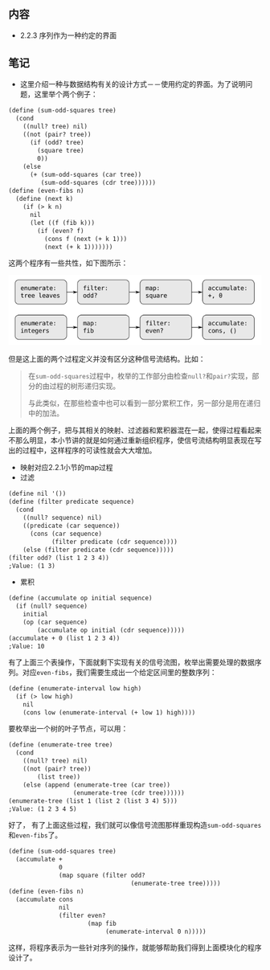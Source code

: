 ## 内容

- 2.2.3 序列作为一种约定的界面

## 笔记

- 这里介绍一种与数据结构有关的设计方式－－使用约定的界面。为了说明问题，这里举个两个例子：
```
(define (sum-odd-squares tree)
  (cond
    ((null? tree) nil)
    ((not (pair? tree))
      (if (odd? tree)
        (square tree)
        0))
    (else
      (+ (sum-odd-squares (car tree))
         (sum-odd-squares (cdr tree))))))
(define (even-fibs n)
  (define (next k)
    (if (> k n)
      nil
      (let ((f (fib k)))
        (if (even? f)
          (cons f (next (+ k 1)))
          (next (+ k 1)))))))
```
这两个程序有一些共性，如下图所示：

![](img/2.2.3.png)

但是这上面的两个过程定义并没有区分这种信号流结构。比如：

> 在`sum-odd-squares`过程中，枚举的工作部分由检查`null?`和`pair?`实现，部分的由过程的树形递归实现。
>
> 与此类似，在那些检查中也可以看到一部分累积工作，另一部分是用在递归中的加法。

上面的两个例子，把与其相关的映射、过滤器和累积器混在一起，使得过程看起来不那么明显，本小节讲的就是如何通过重新组织程序，使信号流结构明显表现在写出的过程中，这样程序的可读性就会大大增加。

- 映射对应2.2.1小节的map过程
- 过滤
```
(define nil '())
(define (filter predicate sequence)
  (cond 
    ((null? sequence) nil)
    ((predicate (car sequence))
      (cons (car sequence)
            (filter predicate (cdr sequence))))
    (else (filter predicate (cdr sequence)))))
(filter odd? (list 1 2 3 4))
;Value: (1 3)
```
- 累积
```
(define (accumulate op initial sequence)
  (if (null? sequence)
    initial
    (op (car sequence)
        (accumulate op initial (cdr sequence)))))
(accumulate + 0 (list 1 2 3 4))
;Value: 10
```

有了上面三个表操作，下面就剩下实现有关的信号流图，枚举出需要处理的数据序列。对应`even-fibs`，我们需要生成出一个给定区间里的整数序列：
```
(define (enumerate-interval low high)
  (if (> low high)
    nil
    (cons low (enumerate-interval (+ low 1) high))))
```
要枚举出一个树的叶子节点，可以用：
```
(define (enumerate-tree tree)
  (cond
    ((null? tree) nil)
    ((not (pair? tree))
        (list tree))
    (else (append (enumerate-tree (car tree))
                  (enumerate-tree (cdr tree))))))
(enumerate-tree (list 1 (list 2 (list 3 4) 5)))
;Value: (1 2 3 4 5)
```

好了， 有了上面这些过程，我们就可以像信号流图那样重现构造`sum-odd-squares`和`even-fibs`了。
```
(define (sum-odd-squares tree)
  (accumulate +
              0
              (map square (filter odd?
                                  (enumerate-tree tree)))))
(define (even-fibs n)
  (accumulate cons
              nil
              (filter even?
                      (map fib
                           (enumerate-interval 0 n)))))
```
这样，将程序表示为一些针对序列的操作，就能够帮助我们得到上面模块化的程序设计了。